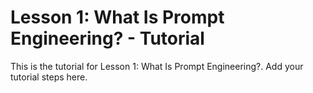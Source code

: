 # Lesson 1: What Is Prompt Engineering? - Tutorial

This is the tutorial for Lesson 1: What Is Prompt Engineering?. Add your tutorial steps here.

